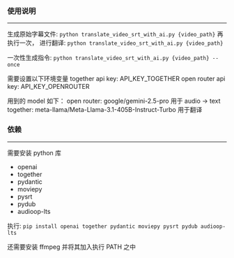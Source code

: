 
### 使用说明
---
生成原始字幕文件: `python translate_video_srt_with_ai.py {video_path}`
再执行一次， 进行翻译: `python translate_video_srt_with_ai.py {video_path}`

一次性生成指令: `python translate_video_srt_with_ai.py {video_path} --once`

需要设置以下环境变量
together api key: API_KEY_TOGETHER
open router api key: API_KEY_OPENROUTER

用到的 model 如下：
open router: google/gemini-2.5-pro 用于 audio -> text
together: meta-llama/Meta-Llama-3.1-405B-Instruct-Turbo 用于翻译



### 依赖
---
需要安装 python 库
- openai
- together
- pydantic
- moviepy
- pysrt
- pydub
- audioop-lts

执行: `pip install openai together pydantic moviepy pysrt pydub audioop-lts`

还需要安装 ffmpeg 并将其加入执行 PATH 之中
